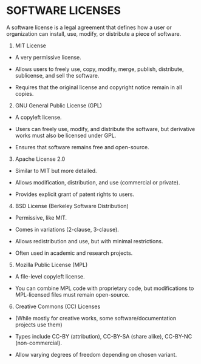 # SOFTWARE LICENSES
A software license is a legal agreement that defines how a user or organization can install, use, modify, or distribute a piece of software.

1. MIT License

- A very permissive license.

- Allows users to freely use, copy, modify, merge, publish, distribute, sublicense, and sell the software.

- Requires that the original license and copyright notice remain in all copies.

2. GNU General Public License (GPL)

- A copyleft license.

- Users can freely use, modify, and distribute the software, but derivative works must also be licensed under GPL.

- Ensures that software remains free and open-source.

3. Apache License 2.0

- Similar to MIT but more detailed.

- Allows modification, distribution, and use (commercial or private).

- Provides explicit grant of patent rights to users.

4. BSD License (Berkeley Software Distribution)

- Permissive, like MIT.

- Comes in variations (2-clause, 3-clause).

- Allows redistribution and use, but with minimal restrictions.

- Often used in academic and research projects.

5. Mozilla Public License (MPL)

- A file-level copyleft license.

- You can combine MPL code with proprietary code, but modifications to MPL-licensed files must remain open-source.

6. Creative Commons (CC) Licenses

- (While mostly for creative works, some software/documentation projects use them)

- Types include CC-BY (attribution), CC-BY-SA (share alike), CC-BY-NC (non-commercial).

- Allow varying degrees of freedom depending on chosen variant.